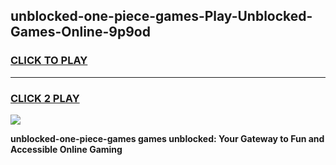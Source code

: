 
## unblocked-one-piece-games-Play-Unblocked-Games-Online-9p9od
<h3>
<a href="https://premium76.site?title=unblocked-one-piece-games&ref=24A">CLICK TO PLAY</a></h3>
<hr>

<h3>
<a href="https://premium76.site?title=unblocked-one-piece-games&ref=24A">CLICK 2 PLAY</a>
  
</h3>

<a href="https://premium76.site?title=unblocked-one-piece-games&ref=24A"><img src="https://clearcache.store/games.png"></a>


**unblocked-one-piece-games games unblocked: Your Gateway to Fun and Accessible Online Gaming**
